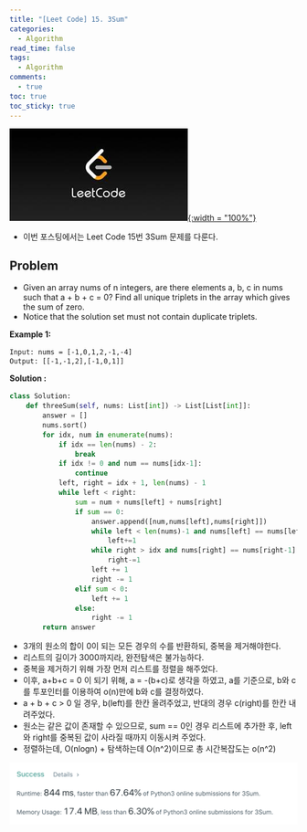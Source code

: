 ```yaml
---
title: "[Leet Code] 15. 3Sum"
categories:
  - Algorithm
read_time: false
tags:
  - Algorithm
comments:
  - true
toc: true
toc_sticky: true
---
```

[![](/assets/img/LeetCode.jpeg){:width = "100%"}](https://leetcode.com/problems/3sum/)

* 이번 포스팅에서는 Leet Code 15번 3Sum 문제를 다룬다.

## Problem

* Given an array nums of n integers, are there elements a, b, c in nums such that a + b + c = 0? Find all unique triplets in the array which gives the sum of zero.
* Notice that the solution set must not contain duplicate triplets. 

__Example 1:__

```
Input: nums = [-1,0,1,2,-1,-4]
Output: [[-1,-1,2],[-1,0,1]]
```

__Solution :__

```python
class Solution:
    def threeSum(self, nums: List[int]) -> List[List[int]]:
        answer = []
        nums.sort()
        for idx, num in enumerate(nums):
            if idx == len(nums) - 2:
                break
            if idx != 0 and num == nums[idx-1]:
                continue
            left, right = idx + 1, len(nums) - 1
            while left < right:
                sum = num + nums[left] + nums[right]
                if sum == 0:
                    answer.append([num,nums[left],nums[right]])
                    while left < len(nums)-1 and nums[left] == nums[left+1]:
                        left+=1
                    while right > idx and nums[right] == nums[right-1]:
                        right-=1
                    left += 1
                    right -= 1
                elif sum < 0:
                    left += 1
                else:
                    right -= 1
        return answer

```

* 3개의 원소의 합이 0이 되는 모든 경우의 수를 반환하되, 중복을 제거해야한다.
* 리스트의 길이가 3000까지라, 완전탐색은 불가능하다.
* 중복을 제거하기 위해 가장 먼저 리스트를 정렬을 해주었다.
* 이후, a+b+c = 0 이 되기 위해, a = -(b+c)로 생각을 하였고, a를 기준으로, b와 c를 투포인터를 이용하여 o(n)만에 b와 c를 결정하였다.
* a + b + c > 0 일 경우, b(left)를 한칸 올려주었고, 반대의 경우 c(right)를 한칸 내려주었다.
* 원소는 같은 값이 존재할 수 있으므로, sum == 0인 경우 리스트에 추가한 후, left와 right를 중복된 값이 사라질 때까지 이동시켜 주었다.
* 정렬하는데, O(nlogn) + 탐색하는데 O(n^2)이므로 총 시간복잡도는 o(n^2)

![](/assets/img/LeetCode/LeetCode_15_1.png)